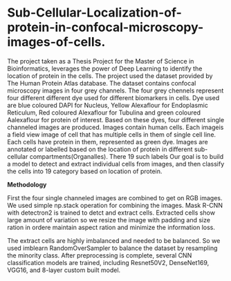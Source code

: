 # Sub-Cellular-Localization-of-protein-in-confocal-microscopy-images-of-cells.
The project taken as a Thesis Project for the Master of Science in Bioinformatics, leverages the power of Deep Learning to identify the location of protein in the cells. The project used the dataset provided by The Human Protein Atlas database.
The dataset contains confocal microscopy images in four grey channels. The four grey chennels represent four different different dye used for different biomarkers in cells.
Dye used are blue coloured DAPI for Nucleus, Yellow Alexaflour for Endoplasmic Reticulum, Red coloured Alexaflour for Tubulina and green coloured Aalexaflour for protein of interest. Based on these dyes, four different single channeled images are produced.
Images contain human cells. Each imageis a field view image of cell that has multiple cells in them of single cell line. Each cells have protein in them, represented as green dye. Images are annotated or labelled based on the location of protein in different sub-cellular compartments(Organalles). There 19 such labels
Our goal is to build a model to detect and extract individual cells from images, and then classify the cells into 19 category based on location of protein.

**Methodology**

First the four single channeled images are combined to get on RGB images. We used simple np.stack operation for combining the images.
Mask R-CNN with detectron2 is trained to detct and extract cells.
Extracted cells show large amount of variation so we resize the image with padding and size ration in ordere maintain aspect ration and minimize the information loss.

The extract cells are highly imbalanced and needed to be balanced. So we used imblearn RandomOverSampler to balance the dataset by resampling the minority class.
After preprocessing is complete, several CNN classification models are trained, including Resnet50V2, DenseNet169, VGG16, and 8-layer custom built model.

